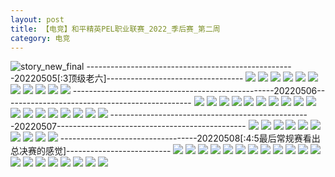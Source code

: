 ```yaml
---
layout: post
title: 【电竞】和平精英PEL职业联赛_2022_季后赛_第二周
category: 电竞
---
```

![story_new_final](http://rfbyhtcfm.hd-bkt.clouddn.com/img/story_new_final_0322.png)
----------------------------------------------------20220505[:3顶级老六]----------------------------------
![](http://rfbyavrvr.hd-bkt.clouddn.com/img/pel-220505-1.jpg)
![](http://rfbyavrvr.hd-bkt.clouddn.com/img/pel-220505-2.jpg)
![](http://rfbyavrvr.hd-bkt.clouddn.com/img/pel-220505-3.jpg)
![](http://rfbyavrvr.hd-bkt.clouddn.com/img/pel-220505-4.jpg)
![](http://rfbyavrvr.hd-bkt.clouddn.com/img/pel-220505-10.jpg)
![](http://rfbyavrvr.hd-bkt.clouddn.com/img/pel-220505-11.jpg)
![](http://rfbyavrvr.hd-bkt.clouddn.com/img/pel-220505-5.jpg)
![](http://rfbyavrvr.hd-bkt.clouddn.com/img/pel-220505-6.jpg)
![](http://rfbyavrvr.hd-bkt.clouddn.com/img/pel-220505-7.jpg)
![](http://rfbyavrvr.hd-bkt.clouddn.com/img/pel-220505-8.jpg)
![](http://rfbyavrvr.hd-bkt.clouddn.com/img/pel-220505-9.jpg)
--------------------------------------------------20220506-----------------------------------------------
![](http://rfbyavrvr.hd-bkt.clouddn.com/img/pel-220506-new-1.jpg)
![](http://rfbyavrvr.hd-bkt.clouddn.com/img/pel-220506-new-2.jpg)
![](http://rfbyavrvr.hd-bkt.clouddn.com/img/pel-220506-new-3.jpg)
![](http://rfbyavrvr.hd-bkt.clouddn.com/img/pel-220506-new-4.jpg)
![](http://rfbyavrvr.hd-bkt.clouddn.com/img/pel-220506-new-5.jpg)
![](http://rfbyavrvr.hd-bkt.clouddn.com/img/pel-220506-4.jpg)
![](http://rfbyavrvr.hd-bkt.clouddn.com/img/pel-220506-7.jpg)
![](http://rfbyavrvr.hd-bkt.clouddn.com/img/pel-220506-1.jpg)
![](http://rfbyavrvr.hd-bkt.clouddn.com/img/pel-220506-2.jpg)
![](http://rfbyavrvr.hd-bkt.clouddn.com/img/pel-220506-3.jpg)
![](http://rfbyavrvr.hd-bkt.clouddn.com/img/pel-220506-5.jpg)
![](http://rfbyavrvr.hd-bkt.clouddn.com/img/pel-220506-6.jpg)
![](http://rfbyavrvr.hd-bkt.clouddn.com/img/pel-220506-8.jpg)
![](http://rfbyavrvr.hd-bkt.clouddn.com/img/pel-220506-9.jpg)
![](http://rfbyavrvr.hd-bkt.clouddn.com/img/pel-220506-10.jpg)
![](http://rfbyavrvr.hd-bkt.clouddn.com/img/pel-220506-14.jpg)
![](http://rfbyavrvr.hd-bkt.clouddn.com/img/pel-220506-12.jpg)
![](http://rfbyavrvr.hd-bkt.clouddn.com/img/pel-220506-13.jpg)
--------------------------------------------------20220507-----------------------------------------------
![](http://rfbyavrvr.hd-bkt.clouddn.com/img/pel-220507-10.jpg)
![](http://rfbyavrvr.hd-bkt.clouddn.com/img/pel-220507-9.jpg)
![](http://rfbyavrvr.hd-bkt.clouddn.com/img/pel-220507-8.jpg)
![](http://rfbyavrvr.hd-bkt.clouddn.com/img/pel-220507-7.jpg)
![](http://rfbyavrvr.hd-bkt.clouddn.com/img/pel-220507-6.jpg)
![](http://rfbyavrvr.hd-bkt.clouddn.com/img/pel-220507-5.jpg)
![](http://rfbyavrvr.hd-bkt.clouddn.com/img/pel-220507-4.jpg)
![](http://rfbyavrvr.hd-bkt.clouddn.com/img/pel-220507-3.jpg)
![](http://rfbyavrvr.hd-bkt.clouddn.com/img/pel-220507-2.jpg)
![](http://rfbyavrvr.hd-bkt.clouddn.com/img/pel-220507-1.jpg)
----------------------------------20220508[:4:5最后常规赛看出总决赛的感觉]--------------------------
![](http://rfbyavrvr.hd-bkt.clouddn.com/img/pel-220508-1.jpg)
![](http://rfbyavrvr.hd-bkt.clouddn.com/img/pel-220508-2.jpg)
![](http://rfbyavrvr.hd-bkt.clouddn.com/img/pel-220508-3.jpg)
![](http://rfbyavrvr.hd-bkt.clouddn.com/img/pel-220508-4.jpg)
![](http://rfbyavrvr.hd-bkt.clouddn.com/img/pel-220508-5.jpg)
![](http://rfbyavrvr.hd-bkt.clouddn.com/img/pel-220508-6.jpg)
![](http://rfbyavrvr.hd-bkt.clouddn.com/img/pel-220508-7.jpg)
![](http://rfbyavrvr.hd-bkt.clouddn.com/img/pel-220508-8.jpg)
![](http://rfbyavrvr.hd-bkt.clouddn.com/img/pel-220508-9.jpg)
![](http://rfbyavrvr.hd-bkt.clouddn.com/img/pel-220508-10.jpg)
![](http://rfbyavrvr.hd-bkt.clouddn.com/img/pel-220508-11.jpg)
![](http://rfbyavrvr.hd-bkt.clouddn.com/img/pel-220508-12.jpg)
![](http://rfbyavrvr.hd-bkt.clouddn.com/img/pel-220508-13.jpg)
![](http://rfbyavrvr.hd-bkt.clouddn.com/img/pel-220508-14.jpg)
![](http://rfbyavrvr.hd-bkt.clouddn.com/img/pel-220508-15.jpg)
![](http://rfbyavrvr.hd-bkt.clouddn.com/img/pel-220508-16.jpg)
![](http://rfbyavrvr.hd-bkt.clouddn.com/img/pel-220508-17.jpg)
![](http://rfbyavrvr.hd-bkt.clouddn.com/img/pel-220508-18.jpg)
![](http://rfbyavrvr.hd-bkt.clouddn.com/img/pel-220508-19.jpg)
![](http://rfbyavrvr.hd-bkt.clouddn.com/img/pel-220508-20.jpg)